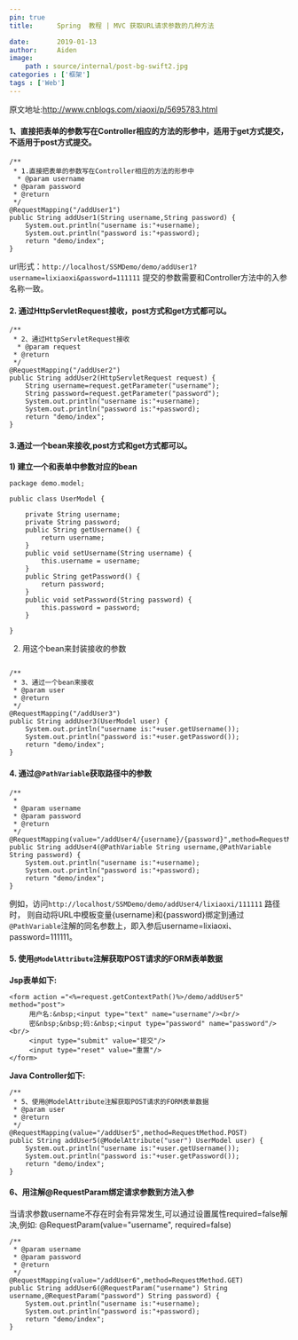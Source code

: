 ```yaml
---
pin: true
title:      Spring  教程 | MVC 获取URL请求参数的几种方法

date:       2019-01-13
author:     Aiden
image: 
    path : source/internal/post-bg-swift2.jpg
categories : ['框架']
tags : ['Web']
---
```


原文地址:http://www.cnblogs.com/xiaoxi/p/5695783.html


#### 1、直接把表单的参数写在Controller相应的方法的形参中，**适用于get方式提交，不适用于post方式提交**。

```
/**
 * 1.直接把表单的参数写在Controller相应的方法的形参中
  * @param username
 * @param password
 * @return
 */
@RequestMapping("/addUser1")
public String addUser1(String username,String password) {
    System.out.println("username is:"+username);
    System.out.println("password is:"+password);
    return "demo/index";
}
```

url形式：`http://localhost/SSMDemo/demo/addUser1?username=lixiaoxi&password=111111` 提交的参数需要和Controller方法中的入参名称一致。

#### 2. 通过HttpServletRequest接收，post方式和get方式都可以。

```
/**
 * 2、通过HttpServletRequest接收
  * @param request
 * @return
 */
@RequestMapping("/addUser2")
public String addUser2(HttpServletRequest request) {
    String username=request.getParameter("username");
    String password=request.getParameter("password");
    System.out.println("username is:"+username);
    System.out.println("password is:"+password);
    return "demo/index";
}
```


#### 3.通过一个bean来接收,post方式和get方式都可以。

**1) 建立一个和表单中参数对应的bean**

```
package demo.model;

public class UserModel {

    private String username;
    private String password;
    public String getUsername() {
        return username;
    }
    public void setUsername(String username) {
        this.username = username;
    }
    public String getPassword() {
        return password;
    }
    public void setPassword(String password) {
        this.password = password;
    }

}
```

2) 用这个bean来封装接收的参数

```

/**
 * 3、通过一个bean来接收
 * @param user
 * @return
 */
@RequestMapping("/addUser3")
public String addUser3(UserModel user) {
    System.out.println("username is:"+user.getUsername());
    System.out.println("password is:"+user.getPassword());
    return "demo/index";
}
```

#### 4. 通过@`PathVariable`获取路径中的参数

```
/**
 *
 * @param username
 * @param password
 * @return
 */
@RequestMapping(value="/addUser4/{username}/{password}",method=RequestMethod.GET)
public String addUser4(@PathVariable String username,@PathVariable String password) {
    System.out.println("username is:"+username);
    System.out.println("password is:"+password);
    return "demo/index";
}
```

例如，访问`http://localhost/SSMDemo/demo/addUser4/lixiaoxi/111111` 路径时，
则自动将URL中模板变量{username}和{password}绑定到通过`@PathVariable`注解的同名参数上，即入参后username=lixiaoxi、password=111111。

#### 5. 使用`@ModelAttribute`注解获取POST请求的FORM表单数据

**Jsp表单如下:**

```
<form action ="<%=request.getContextPath()%>/demo/addUser5" method="post">
     用户名:&nbsp;<input type="text" name="username"/><br/>
     密&nbsp;&nbsp;码:&nbsp;<input type="password" name="password"/><br/>
     <input type="submit" value="提交"/>
     <input type="reset" value="重置"/>
</form>
```

**Java Controller如下:**

```
/**
 * 5、使用@ModelAttribute注解获取POST请求的FORM表单数据
 * @param user
 * @return
 */
@RequestMapping(value="/addUser5",method=RequestMethod.POST)
public String addUser5(@ModelAttribute("user") UserModel user) {
    System.out.println("username is:"+user.getUsername());
    System.out.println("password is:"+user.getPassword());
    return "demo/index";
}
```


#### 6、用注解@RequestParam绑定请求参数到方法入参

当请求参数username不存在时会有异常发生,可以通过设置属性required=false解决,例如: @RequestParam(value="username", required=false)

```
/**
 * @param username
 * @param password
 * @return
 */
@RequestMapping(value="/addUser6",method=RequestMethod.GET)
public String addUser6(@RequestParam("username") String username,@RequestParam("password") String password) {
    System.out.println("username is:"+username);
    System.out.println("password is:"+password);
    return "demo/index";
}
```
